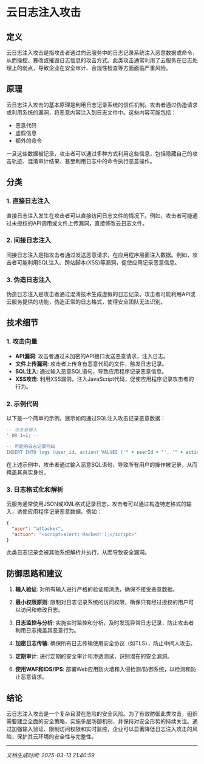 # 云日志注入攻击

## 定义

云日志注入攻击是指攻击者通过向云服务中的日志记录系统注入恶意数据或命令，从而操控、篡改或摧毁日志信息的攻击方式。此类攻击通常利用了云服务在日志处理上的弱点，导致企业在安全审计、合规性检查等方面面临严重风险。

## 原理

云日志注入攻击的基本原理是利用日志记录系统的信任机制。攻击者通过伪造请求或利用系统的漏洞，将恶意内容注入到日志文件中。这些内容可能包括：

- 恶意代码
- 虚假信息
- 额外的命令

一旦这些数据被记录，攻击者可以通过多种方式利用这些信息，包括隐藏自己的攻击轨迹、混淆审计结果、甚至利用日志中的命令执行恶意操作。

## 分类

### 1. 直接日志注入

直接日志注入发生在攻击者可以直接访问日志文件的情况下。例如，攻击者可能通过未授权的API调用或文件上传漏洞，直接修改云日志文件。

### 2. 间接日志注入

间接日志注入是指攻击者通过发送恶意请求，在应用程序层面注入数据。例如，攻击者可能利用SQL注入、跨站脚本(XSS)等漏洞，促使应用记录恶意信息。

### 3. 伪造日志注入

伪造日志注入是攻击者通过混淆技术生成虚假的日志记录。攻击者可能利用API或云服务提供的功能，伪造正常的日志格式，使得安全团队无法识别。

## 技术细节

### 1. 攻击向量

- **API漏洞**: 攻击者通过未加密的API接口发送恶意请求，注入日志。
- **文件上传漏洞**: 攻击者上传含有恶意代码的文件，触发日志记录。
- **SQL注入**: 通过输入恶意SQL语句，导致应用程序记录恶意信息。
- **XSS攻击**: 利用XSS漏洞，注入JavaScript代码，促使应用程序记录攻击者的行为。

### 2. 示例代码

以下是一个简单的示例，展示如何通过SQL注入攻击记录恶意数据：

```sql
-- 攻击者输入
' OR 1=1; -- 

-- 可能的日志记录代码
INSERT INTO logs (user_id, action) VALUES ('" + userId + "', '" + action + "');
```

在上述示例中，攻击者通过输入恶意SQL语句，导致所有用户的操作被记录，从而掩盖其真实身份。

### 3. 日志格式化和解析

云服务通常使用JSON或XML格式记录日志。攻击者可以通过构造特定格式的输入，诱使应用程序记录恶意数据。例如：

```json
{
  "user": "attacker",
  "action": "<script>alert('Hacked!');</script>"
}
```

此类日志记录会被其他系统解析并执行，从而导致安全漏洞。

## 防御思路和建议

1. **输入验证**: 对所有输入进行严格的验证和清洗，确保不接受恶意数据。

2. **最小权限原则**: 限制对日志记录系统的访问权限，确保只有经过授权的用户可以访问和修改日志。

3. **日志监控与分析**: 实施实时监控和分析，及时发现异常日志记录，防止攻击者利用日志掩盖其恶意行为。

4. **加密日志传输**: 确保所有日志传输使用安全协议（如TLS），防止中间人攻击。

5. **定期审计**: 进行定期的安全审计和渗透测试，识别潜在的安全漏洞。

6. **使用WAF和IDS/IPS**: 部署Web应用防火墙和入侵检测/防御系统，以检测和防止恶意请求。

## 结论

云日志注入攻击是一个复杂且潜在危险的安全风险。为了有效防御此类攻击，组织需要建立全面的安全策略，实施多层防御机制，并保持对安全形势的持续关注。通过加强输入验证、限制访问权限和实时监控，企业可以显著降低日志注入攻击的风险，保护其云环境的安全性与完整性。

---

*文档生成时间: 2025-03-13 21:40:59*
